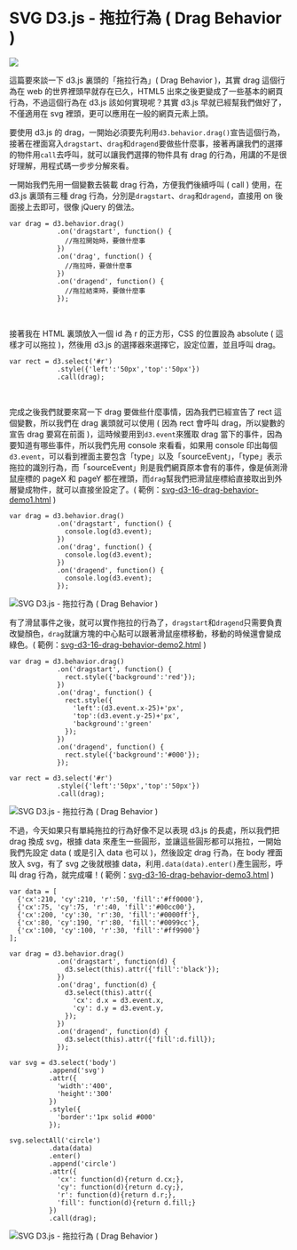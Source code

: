 # SVG D3.js - 拖拉行為 ( Drag Behavior ) 

![](/img/articles/201509/svg-d3-16-drag-behavior.gif#preview-img) 

這篇要來談一下 d3.js 裏頭的「拖拉行為」( Drag Behavior )，其實 drag 這個行為在 web 的世界裡頭早就存在已久，HTML5 出來之後更變成了一些基本的網頁行為，不過這個行為在 d3.js 該如何實現呢？其實 d3.js 早就已經幫我們做好了，不僅適用在 svg 裡頭，更可以應用在一般的網頁元素上頭。

要使用 d3.js 的 drag，一開始必須要先利用`d3.behavior.drag()`宣告這個行為，接著在裡面寫入`dragstart`、`drag`和`dragend`要做些什麼事，接著再讓我們的選擇的物件用`call`去呼叫，就可以讓我們選擇的物件具有 drag 的行為，用講的不是很好理解，用程式碼一步步分解來看。

一開始我們先用一個變數去裝載 drag 行為，方便我們後續呼叫 ( call ) 使用，在 d3.js 裏頭有三種 drag 行為，分別是`dragstart`、`drag`和`dragend`，直接用 on 後面接上去即可，很像 jQuery 的做法。

	var drag = d3.behavior.drag()  
	            .on('dragstart', function() { 
	              //拖拉開始時，要做什麼事 
	            })
	            .on('drag', function() { 
	              //拖拉時，要做什麼事 
	            })
	            .on('dragend', function() { 
	              //拖拉結束時，要做什麼事 
	            });

<br/>

接著我在 HTML 裏頭放入一個 id 為 r 的正方形，CSS 的位置設為 absolute ( 這樣才可以拖拉 )，然後用 d3.js 的選擇器來選擇它，設定位置，並且呼叫 drag。

	var rect = d3.select('#r')
	            .style({'left':'50px','top':'50px'})
	            .call(drag);

<br/>

完成之後我們就要來寫一下 drag 要做些什麼事情，因為我們已經宣告了 rect 這個變數，所以我們在 drag 裏頭就可以使用 ( 因為 rect 會呼叫 drag，所以變數的宣告 drag 要寫在前面 )，這時候要用到`d3.event`來獲取 drag 當下的事件，因為要知道有哪些事件，所以我們先用 console 來看看，如果用 console 印出每個`d3.event`，可以看到裡面主要包含「type」以及「sourceEvent」，「type」表示拖拉的識別行為，而「sourceEvent」則是我們網頁原本會有的事件，像是偵測滑鼠座標的 pageX 和 pageY 都在裡頭，而`drag`幫我們把滑鼠座標給直接取出到外層變成物件，就可以直接坐設定了。( 範例：[svg-d3-16-drag-behavior-demo1.html](/demo/201509/svg-d3-16-drag-behavior-demo1.html) )

	var drag = d3.behavior.drag()  
	            .on('dragstart', function() { 
	              console.log(d3.event);
	            })
	            .on('drag', function() { 
	              console.log(d3.event);
	            })
	            .on('dragend', function() { 
	              console.log(d3.event);
	            });

![SVG D3.js - 拖拉行為 ( Drag Behavior )](/img/articles/201509/20150914_1_02.jpg)

有了滑鼠事件之後，就可以實作拖拉的行為了，`dragstart`和`dragend`只需要負責改變顏色，`drag`就讓方塊的中心點可以跟著滑鼠座標移動，移動的時候還會變成綠色。( 範例：[svg-d3-16-drag-behavior-demo2.html](/demo/201509/svg-d3-16-drag-behavior-demo2.html) )

	var drag = d3.behavior.drag()  
	            .on('dragstart', function() { 
	              rect.style({'background':'red'}); 
	            })
	            .on('drag', function() { 
	              rect.style({
	                'left':(d3.event.x-25)+'px',
	                'top':(d3.event.y-25)+'px',
	                'background':'green'
	              }); 
	            })
	            .on('dragend', function() { 
	              rect.style({'background':'#000'}); 
	            });
	  
	var rect = d3.select('#r')
	            .style({'left':'50px','top':'50px'})
	            .call(drag);

![SVG D3.js - 拖拉行為 ( Drag Behavior )](/img/articles/201509/20150914_1_03.gif)

不過，今天如果只有單純拖拉的行為好像不足以表現 d3.js 的長處，所以我們把 drag 換成 svg，根據 data 來產生一些圓形，並讓這些圓形都可以拖拉，一開始我們先設定 data ( 或是引入 data 也可以 )，然後設定 drag 行為，在 body 裡面放入 svg，有了 svg 之後就根據 data，利用`.data(data).enter()`產生圓形，呼叫 drag 行為，就完成囉！( 範例：[svg-d3-16-drag-behavior-demo3.html](/demo/201509/svg-d3-16-drag-behavior-demo3.html) )

	var data = [
	  {'cx':210, 'cy':210, 'r':50, 'fill':'#ff0000'},
	  {'cx':75, 'cy':75, 'r':40, 'fill':'#00cc00'},
	  {'cx':200, 'cy':30, 'r':30, 'fill':'#0000ff'},
	  {'cx':80, 'cy':190, 'r':80, 'fill':'#0099cc'},
	  {'cx':100, 'cy':100, 'r':30, 'fill':'#ff9900'}
	];

	var drag = d3.behavior.drag()  
	            .on('dragstart', function(d) { 
	              d3.select(this).attr({'fill':'black'}); 
	            })
	            .on('drag', function(d) { 
	              d3.select(this).attr({
	                'cx': d.x = d3.event.x,
	                'cy': d.y = d3.event.y,
	              }); 
	            })
	            .on('dragend', function(d) { 
	              d3.select(this).attr({'fill':d.fill}); 
	            });

	var svg = d3.select('body')
	          .append('svg')
	          .attr({
	            'width':'400',
	            'height':'300'
	          })
	          .style({
	            'border':'1px solid #000'
	          });

	svg.selectAll('circle')
	          .data(data)
	          .enter()
	          .append('circle')
	          .attr({
	            'cx': function(d){return d.cx;},
	            'cy': function(d){return d.cy;},
	            'r': function(d){return d.r;},
	            'fill': function(d){return d.fill;}
	          })
	          .call(drag);

![SVG D3.js - 拖拉行為 ( Drag Behavior )](/img/articles/201509/svg-d3-16-drag-behavior.gif)

